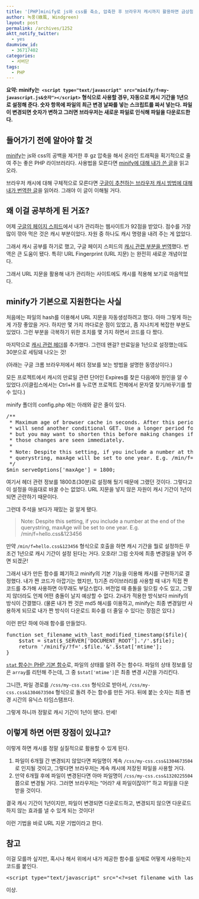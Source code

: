 ```yaml
---
title: '[PHP]minify로 js와 css를 축소, 압축한 후 브라우저 캐시까지 활용하면 금상첨화다'
author: 녹풍(綠風, Windgreen)
layout: post
permalink: /archives/1252
aktt_notify_twitter:
  - yes
daumview_id:
  - 36717402
categories:
  - 서버단
tags:
  - PHP
---
```

**요약: minify는  `<script type="text/javascript" src="minify/f=my-javascript.js&숫자"></script>` 형식으로 사용할 경우, 자동으로 캐시 기간을 1년으로 설정해 준다. 숫자 항목에 파일의 최근 변경 날짜를 넣는 스크립트를 짜서 넣는다. 파일이 변경되면 숫자가 변하고 그러면 브라우저는 새로운 파일로 인식해 파일을 다운로드한다.**

## 들어가기 전에 알아야 할 것

[minify][1]는 js와 css의 공백을 제거한 후 gz 압축을 해서 온라인 트래픽을 획기적으로 줄여 주는 좋은 PHP 라이브러리다. 사용법을 모른다면 [minify에 대해 내가 쓴 글][1]을 읽고 오라.

브라우저 캐시에 대해 구체적으로 모른다면 [구글이 추천하는 브라우저 캐시 방법에 대해 내가 번역한 글][2]을 읽어라. 그래야 이 글이 이해될 거다.

## 왜 이걸 공부하게 된 거죠?

어제 [구글의 페이지 스피드][3]에서 내가 관리하는 웹사이트가 92점을 받았다. 점수를 가장 많이 깎아 먹은 것은 캐시 부분이었다. 자원 중 하나도 캐시 명령을 내려 주는 게 없었다.

그래서 캐시 공부를 하기로 했고, 구글 페이지 스피드의 [캐시 관련 부분을 번역][2]했다. 번역은 큰 도움이 됐다. 특히! URL Fingerprint (URL 지문) 는 완전히 새로운 개념이었다.

그래서 URL 지문을 활용해 내가 관리하는 사이트에도 캐시를 적용해 보기로 마음먹었다.

## minify가 기본으로 지원한다는 사실

처음에는 파일의 hash를 이용해서 URL 지문을 자동생성하려고 했다. 아마 그렇게 하는 게 가장 좋았을 거다. 하지만 몇 가지 까다로운 점이 있었고, 좀 지나치게 복잡한 부분도 있었다. 그런 부분을 극복하기 위한 조치를 몇 가지 하면서 코드를 다 짰다.

마지막으로 [캐시 관련 헤더][2]를 추가했다. 그런데 왠걸? 만료일을 1년으로 설정했는데도 30분으로 세팅돼 나오는 것!

(아래는 구글 크롬 브라우저에서 헤더 정보를 보는 방법을 설명한 동영상이다.)

<p style="text-align: center;">
  <div class="video-container">
    <div class="video-container__inner">
    </div>
  </div>
</p>

모든 프로젝트에서 캐시의 만료일 관련 단어인 Expires를 찾은 다음에야 원인을 알 수 있었다.(이클립스에서는 Ctrl+H 를 누르면 프로젝트 전체에서 문자열 찾기/바꾸기를 할 수 있다.)

minify 폴더의 config.php 에는 아래와 같은 줄이 있다.

<pre>/**
 * Maximum age of browser cache in seconds. After this period, the browser
 * will send another conditional GET. Use a longer period for lower traffic
 * but you may want to shorten this before making changes if it&#039;s crucial
 * those changes are seen immediately.
 *
 * Note: Despite this setting, if you include a number at the end of the
 * querystring, maxAge will be set to one year. E.g. /min/f=hello.css&123456
 */
$min_serveOptions[&#039;maxAge&#039;] = 1800;</pre>

여기서 헤더 관련 정보를 1800초(30분)로 설정해 뒀기 때문에 그랬던 것이다. 그렇다고 이 설정을 마음대로 바꿀 수는 없었다. URL 지문을 넣지 않은 자원이 캐시 기간이 1년이 되면 곤란하기 때문이다.

그런데 주석을 보다가 재밌는 걸 알게 됐다.

> Note: Despite this setting, if you include a number at the end of the querystring, maxAge will be set to one year. E.g. /min/f=hello.css&123456

만약 `/min/f=hello.css&123456` 형식으로 호출을 하면 캐시 기간을 뭘로 설정하든 무조건 1년으로 캐시 기간이 설정 된다는 거다. 오호라! 그럼 숫자에 최종 변경일을 넣어 주면 되겠군!

그래서 내가 만든 함수를 폐기하고 minify의 기본 기능을 이용해 캐시를 구현하기로 결정했다. 내가 짠 코드가 아깝기는 했지만, 1)기존 라이브러리를 사용할 때 내가 직접 짠 코드를 추가해 사용하면 아무래도 부담스럽다. 버전업 때 충돌을 일으킬 수도 있고, 그렇지 않더라도 언제 어떤 충돌이 날지 예상할 수 없다. 2)내가 적용한 방식보다 minify의 방식이 간결했다. (물론 내가 짠 것은 md5 해시를 이용하고, minify는 최종 변경일만 사용하게 되므로 내가 짠 방식이 다운로드 회수를 더 줄일 수 있다는 장점은 있다.)

이런 판단 하에 아래 함수를 만들었다.

<pre class="brush:php">function set_filename_with_last_modified_timestamp($file){
	$stat = stat($_SERVER[&#039;DOCUMENT_ROOT&#039;].&#039;/&#039;.$file);
	return &#039;/minify/?f=&#039;.$file.&#039;&&#039;.$stat[&#039;mtime&#039;];
}</pre>

[`stat` 함수는 PHP 기본 함수][4]로, 파일의 상태를 알려 주는 함수다. 파일의 상태 정보를 담은 `array`를 리턴해 주는데, 그 중 `$stat['mtime']`은 최종 변경 시간을 가리킨다.

그니깐, 파일 경로를 `/css/my-css.css` 형식으로 받아서, `/css/my-css.css&1304673504` 형식으로 돌려 주는 함수를 만든 거다. 뒤에 붙는 숫자는 최종 변경 시간의 유닉스 타임스탬프다.

그렇게 하니까 정말로 캐시 기간이 1년이 됐다. 만세!

## 이렇게 하면 어떤 장점이 있냐고?

이렇게 하면 캐시를 정말 실질적으로 활용할 수 있게 된다.

1.  파일이 6개월 간 변경되지 않았다면 파일명이 계속 `/css/my-css.css&1304673504` 로 인지될 것이고, 그렇다면 브라우저는 계속 캐시에 저장된 파일을 사용할 거다.
2.  만약 6개월 후에 파일이 변경된다면 아마 파일명이 `/css/my-css.css&1320225504` 쯤으로 변경될 거다. 그러면 브라우저는 &#8220;어라? 새 파일이잖아?&#8221; 하고 파일을 다운받을 것이다.

결국 캐시 기간이 1년이지만, 파일이 변경되면 다운로드하고, 변경되지 않으면 다운로드하지 않는 효과를 낼 수 있게 되는 것이다!

이런 기법을 바로 URL 지문 기법이라고 한다.

## 참고

이걸 모를까 싶지만, 혹시나 해서 위에서 내가 제공한 함수를 실제로 어떻게 사용하는지 코드를 붙인다.

<pre>&lt;script type="text/javascript" src="&lt;?=set_filename_with_last_modified_timestamp(&#039;/js/jquery.js&#039;)?&gt;"&gt;&lt;/script&gt;</pre>

이상.

&nbsp;

 [1]: http://mytory.local/archives/1048 "[minify] js, css 압축 – 웹사이트 속도 증가, 트래픽 절약"
 [2]: http://mytory.local/archives/1232 "구글 페이지 스피드가 추천하는 브라우저 캐시 활용(Leverage browser caching)"
 [3]: http://mytory.local/archives/1183 "Google에서 제공하는 웹사이트 페이지 속도 측정, 관리 기능"
 [4]: http://php.net/manual/kr/function.stat.php